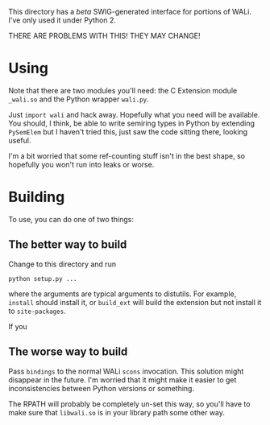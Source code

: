 This directory has a *beta* SWIG-generated interface for portions of WALi.
I've only used it under Python 2.

THERE ARE PROBLEMS WITH THIS! THEY MAY CHANGE!


# Using

Note that there are two modules you'll need: the C Extension module
`_wali.so` and the Python wrapper `wali.py`.

Just `import wali` and hack away. Hopefully what you need will be
available. You should, I think, be able to write semiring types in
Python by extending `PySemElem` but I haven't tried this, just saw the
code sitting there, looking useful.

I'm a bit worried that some ref-counting stuff isn't in the best
shape, so hopefully you won't run into leaks or worse.




# Building

To use, you can do one of two things:

## The better way to build

Change to this directory and run

    python setup.py ...

where the arguments are typical arguments to distutils. For example,
`install` should install it, or `build_ext` will build the extension
but not install it to `site-packages`.

If you 

## The worse way to build

Pass `bindings` to the normal WALi `scons` invocation. This solution
might disappear in the future. I'm worried that it might make it
easier to get inconsistencies between Python versions or something.

The RPATH will probably be completely un-set this way, so you'll have
to make sure that `libwali.so` is in your library path some other way.
